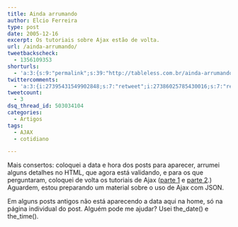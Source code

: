 ```yaml
---
title: Ainda arrumando
author: Elcio Ferreira
type: post
date: 2005-12-16
excerpt: Os tutoriais sobre Ajax estão de volta.
url: /ainda-arrumando/
tweetbackscheck:
  - 1356109353
shorturls:
  - 'a:3:{s:9:"permalink";s:39:"http://tableless.com.br/ainda-arrumando";s:7:"tinyurl";s:26:"http://tinyurl.com/3u67mpg";s:4:"isgd";s:19:"http://is.gd/narY41";}'
twittercomments:
  - 'a:3:{i:27395431549902848;s:7:"retweet";i:27386025785430016;s:7:"retweet";i:27384521519267840;s:7:"retweet";}'
tweetcount:
  - 3
dsq_thread_id: 503034104
categories:
  - Artigos
tags:
  - AJAX
  - cotidiano

---
```

Mais consertos: coloquei a data e hora dos posts para aparecer, arrumei alguns detalhes no HTML, que agora está validando, e para os que perguntaram, coloquei de volta os tutoriais de Ajax ([parte 1][1] e [parte 2][2].) Aguardem, estou preparando um material sobre o uso de Ajax com JSON.
  
Em alguns posts antigos não está aparecendo a data aqui na home, só na página individual do post. Alguém pode me ajudar? Usei the\_date() e the\_time().

 [1]: http://tableless.com.br/artigos/ajaxdemo/
 [2]: http://tableless.com.br/artigos/ajaxdemo2/